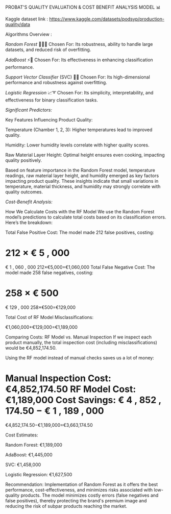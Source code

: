 PROBAT'S QUALITY EVALUATION & COST BENEFIT ANALYSIS MODEL 📊 

Kaggle dataset link : https://www.kaggle.com/datasets/podsyp/production-quality/data

Algorithms Overview	: 

_Random Forest_ 🌳🌲🌲​
Chosen For: Its robustness, ability to handle large datasets, and reduced risk of overfitting.​

_​AdaBoost_ ⚡🎯​
Chosen For: Its effectiveness in enhancing classification performance.​

_Support Vector Classifier_ (SVC) 🔵🔴​
Chosen For: Its high-dimensional performance and robustness against overfitting.​

_Logistic Regression_ 📈➰​
Chosen For: Its simplicity, interpretability, and effectiveness for binary classification tasks.​

_Significant Predictors:_

Key Features Influencing Product Quality:​

​Temperature (Chamber 1, 2, 3): Higher temperatures lead to improved quality.​

Humidity: Lower humidity levels correlate with higher quality scores.​

Raw Material Layer Height: Optimal height ensures even cooking, impacting quality positively.​

Based on feature importance in the Random Forest model, temperature readings, raw material layer height, and humidity emerged as key factors impacting product quality. These insights indicate that small variations in temperature, material thickness, and humidity may strongly correlate with quality outcomes.​

_Cost-Benefit Analysis:_

How We Calculate Costs with the RF Model
We use the Random Forest model’s predictions to calculate total costs based on its classification errors. Here’s the breakdown:

Total False Positive Cost: The model made 212 false positives, costing:

212
×
€
5
,
000
=
€
1
,
060
,
000
212×€5,000=€1,060,000
Total False Negative Cost: The model made 258 false negatives, costing:

258
×
€
500
=
€
129
,
000
258×€500=€129,000


Total Cost of RF Model Misclassifications:


€1,060,000+€129,000=€1,189,000

Comparing Costs: RF Model vs. Manual Inspection
If we inspect each product manually, the total inspection cost (including misclassifications) would be €4,852,174.50.

Using the RF model instead of manual checks saves us a lot of money:

Manual Inspection Cost: €4,852,174.50
RF Model Cost: €1,189,000
Cost Savings:
€
4
,
852
,
174.50
−
€
1
,
189
,
000
=


€4,852,174.50−€1,189,000=€3,663,174.50


Cost Estimates:​

Random Forest: €1,189,000​

AdaBoost: €1,445,000​

SVC: €1,458,000​

Logistic Regression: €1,627,500​

Recommendation: Implementation of Random Forest as it offers the best performance, cost-effectiveness, and minimizes risks associated with low-quality products. The model minimizes costly errors (false negatives and false positives), thereby protecting the brand's premium image and reducing the risk of subpar products reaching the market.​

​
